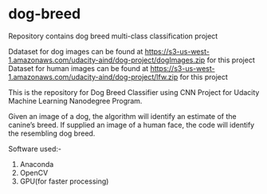 # dog-breed
Repository contains dog breed multi-class classification project

Ddataset for dog images can be found at https://s3-us-west-1.amazonaws.com/udacity-aind/dog-project/dogImages.zip for this project
Dataset for human images can be found at https://s3-us-west-1.amazonaws.com/udacity-aind/dog-project/lfw.zip for this project

This is the repository for Dog Breed Classifier using CNN Project for Udacity Machine Learning Nanodegree Program.

Given an image of a dog, the algorithm will identify an estimate of the canine’s breed. If supplied an image of a human face, the code will identify the resembling dog breed.

Software used:-
1. Anaconda
2. OpenCV
3. GPU(for faster processing)
